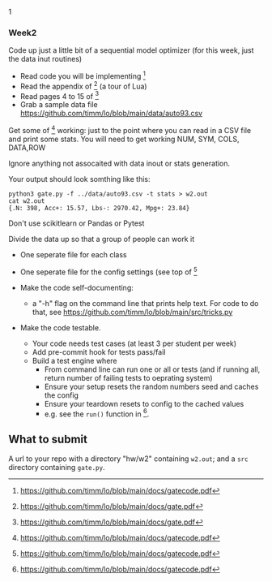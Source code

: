 1

### Week2

Code up just a  little bit of a sequential model optimizer 
(for  this week, just the data inut routines)


- Read code you will be implementing [^gatecode]
- Read the appendix of [^gatedoc] (a tour of Lua)
- Read pages 4 to 15 of [^gatedoc]
- Grab a sample data file https://github.com/timm/lo/blob/main/data/auto93.csv

Get some of [^gatecode] working: just to the point where you can read in
a CSV file and print some stats. You will need to get working NUM, SYM, COLS, DATA,ROW

Ignore anything not assocaited with data inout or stats generation.

Your output should look somthing like this:

```
python3 gate.py -f ../data/auto93.csv -t stats > w2.out
cat w2.out
{.N: 398, Acc+: 15.57, Lbs-: 2970.42, Mpg+: 23.84}
``` 
Don't use scikitlearn or Pandas or Pytest


Divide the data up so that a group of people can work it

- One seperate file for each class
- One seperate file for the config settings (see top of [^gatecode]

- Make the code self-documenting:
  - a "-h" flag on the command line that prints help text. For code to
    do that, see  https://github.com/timm/lo/blob/main/src/tricks.py
- Make the code testable.
  -  Your code needs test cases (at least 3 per student per week)
  -  Add pre-commit hook for tests pass/fail
  -  Build a test engine where
     -   From command line can run one or all or tests (and if running all, return number of failing tests to oeprating system)
     -   Ensure your setup resets the random numbers seed and caches the config
     -   Ensure your teardown resets to config to the cached values
     -   e.g. see the `run()` function in [^gatecode].

## What to submit

A url to your repo with a directory "hw/w2" containing `w2.out`;
and a `src` directory containing `gate.py`.

[^gatedoc]: https://github.com/timm/lo/blob/main/docs/gate.pdf 
[^gatecode]: https://github.com/timm/lo/blob/main/docs/gatecode.pdf 

